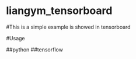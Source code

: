 # liangym_tensorboard

#This is a simple example is showed in tensorboard

#Usage

##python 
##tensorflow
